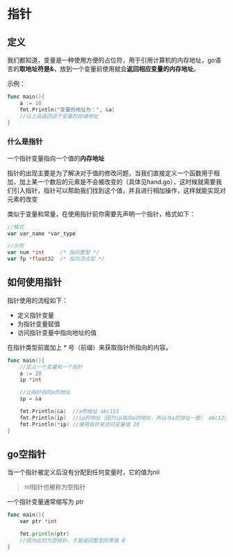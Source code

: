 # 指针
## 定义
我们都知道，变量是一种使用方便的占位符，用于引用计算机的内存地址，go语言的**取地址符是&**，放到一个变量前使用就会**返回相应变量的内存地址**。

示例：
```go
func main(){
    a := 10
    fmt.Println("变量的地址为：", &a)
    //以上会返回这个变量的存储地址
}
```

### 什么是指针
一个指针变量指向一个值的**内存地址**

指针的出现主要是为了解决对于值的修改问题，当我们直接定义一个函数用于相加，加上某一个数后的元素是不会被改变的（具体见hand.go），这时候就需要我们引入指针，指针可以帮助我们找到这个值，并且进行相加操作，这样就能实现对元素的改变

类似于变量和常量，在使用指针前你需要先声明一个指针，格式如下：

```go
//格式
var var_name *var_type

//示例
var num *int     /* 指向整型 */
var fp *float32  /* 指向浮点型 */
```

## 如何使用指针
指针使用的流程如下：
+ 定义指针变量
+ 为指针变量赋值
+ 访问指针变量中指向地址的值

在指针类型前面加上 * 号（前缀）来获取指针所指向的内容。

```go
func main(){
    //定义一个变量和一个指针
    a := 20
    ip *int

    //让指针指向a的地址
    ip = &a

    fmt.Println(&a)  //a的地址 abc123
    fmt.Println(ip)  //ip的地址（因为ip指向a的地址，所以与a的地址一致） abc123
    fmt.Println(*ip) //使用指针来访问变量值 20
}
```

## go空指针
当一个指针被定义后没有分配到任何变量时，它的值为nil

> nil指针也被称为空指针

一个指针变量通常缩写为 ptr

```go
func main(){
    var ptr *int

    fmt.println(ptr)
    //因为此时为空指针，于是返回整型的零值 0
}
```